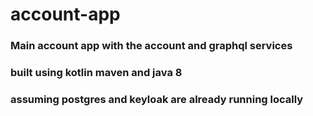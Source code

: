 # account-app

### Main account app with the account and graphql services
### built using kotlin maven and java 8
### assuming postgres and keyloak are already running locally
